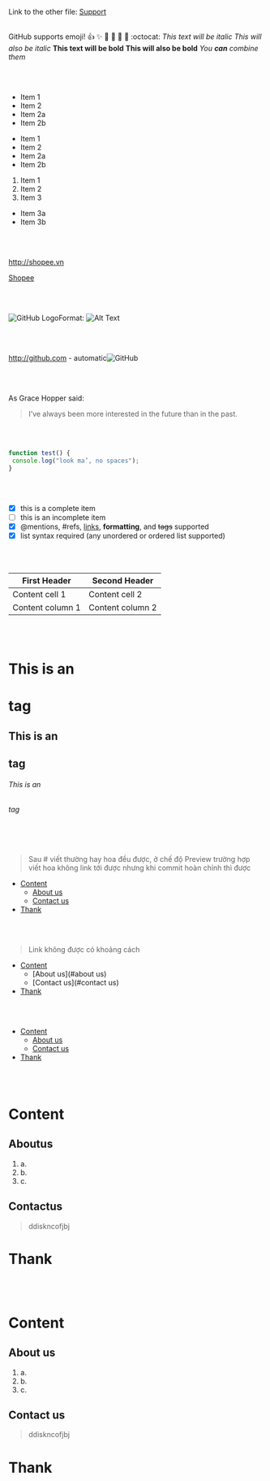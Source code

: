 Link to the other file: [Support](support_demo.md)
<br>
</br>

GitHub supports emoji!
:+1: :sparkles: :camel: :tada:
:rocket: :metal: :octocat: 
*This text will be italic*
_This will also be italic_
**This text will be bold**
__This will also be bold__
*You **can** combine them*

<br>
</br>

* Item 1
* Item 2
 * Item 2a
 * Item 2b

- Item 1
- Item 2
 - Item 2a
 - Item 2b

1. Item 1
2. Item 2
3. Item 3
 * Item 3a
 * Item 3b


<br>
</br>

http://shopee.vn

[Shopee](http://shopee.vn)

<br>
</br>

![GitHub Logo](/images/logo.png)Format: ![Alt Text](url)

<br>
</br>

http://github.com - automatic![GitHub](http://github.com)

<br>
</br>

As Grace Hopper said:
> I’ve always been more interested
> in the future than in the past.

<br>
</br>

```javascript
function test() {
 console.log("look ma’, no spaces");
}
```

<br>
</br>

- [x] this is a complete item
- [ ] this is an incomplete item
- [x] @mentions, #refs, [links](),
**formatting**, and <del>tags</del>
supported
- [x] list syntax required (any
unordered or ordered list
supported)

<br>
</br>

First Header | Second Header
------------ | -------------
Content cell 1 | Content cell 2
Content column 1 | Content column 2

<br>
</br>

# This is an <h1> tag
## This is an <h2> tag
###### This is an <h6> tag

<br>
</br>


> Sau # viết thường hay hoa đều được, ở chế độ Preview trường hợp viết hoa không link tới được nhưng khi commit hoàn chỉnh thì được
- [Content](#content)
  - [About us](#Aboutus)
  - [Contact us](#Contactus)
- [Thank](#thank)

<br>
</br>

> Link không được có khoảng cách  
- [Content](#content)
  - [About us](#about us)
  - [Contact us](#contact us)
- [Thank](#thank)

<br>
</br>

- [Content](#content)
  - [About us](#aboutus)
  - [Contact us](#contactus)
- [Thank](#thank)

<br>
</br>


# Content
## Aboutus
1. a.
1. b.
1. c.
## Contactus
>ddiskncofjbj

# Thank

<br>
</br>

# Content
## About us
1. a.
1. b.
1. c.
## Contact us
>ddiskncofjbj

# Thank

